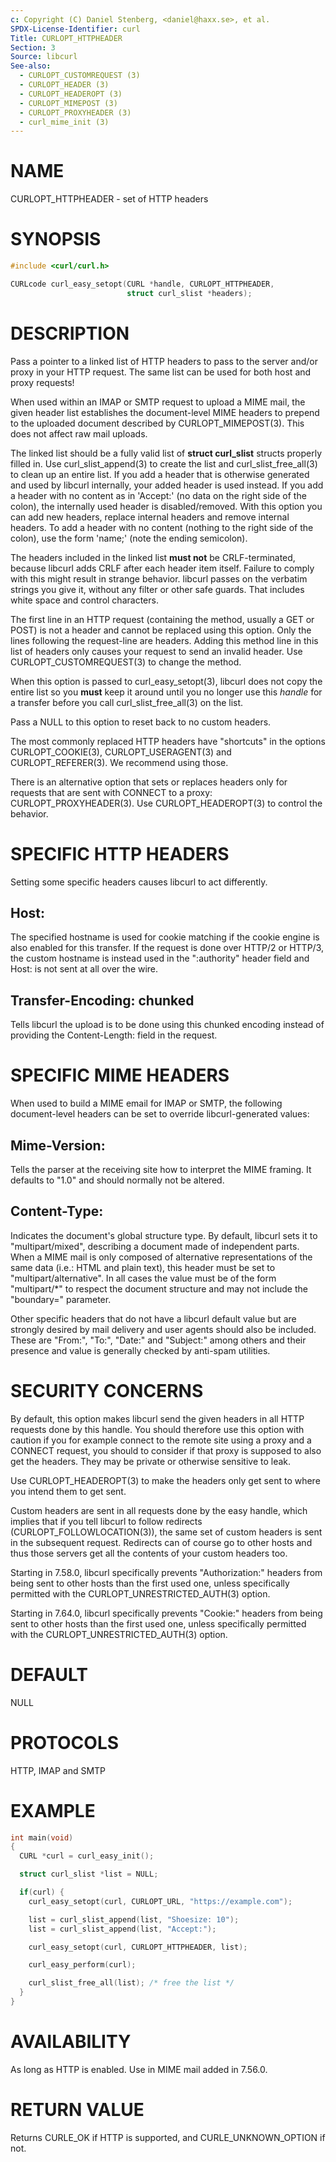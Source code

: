 ```yaml
---
c: Copyright (C) Daniel Stenberg, <daniel@haxx.se>, et al.
SPDX-License-Identifier: curl
Title: CURLOPT_HTTPHEADER
Section: 3
Source: libcurl
See-also:
  - CURLOPT_CUSTOMREQUEST (3)
  - CURLOPT_HEADER (3)
  - CURLOPT_HEADEROPT (3)
  - CURLOPT_MIMEPOST (3)
  - CURLOPT_PROXYHEADER (3)
  - curl_mime_init (3)
---
```


# NAME

CURLOPT_HTTPHEADER - set of HTTP headers

# SYNOPSIS

~~~c
#include <curl/curl.h>

CURLcode curl_easy_setopt(CURL *handle, CURLOPT_HTTPHEADER,
                          struct curl_slist *headers);
~~~

# DESCRIPTION

Pass a pointer to a linked list of HTTP headers to pass to the server and/or
proxy in your HTTP request. The same list can be used for both host and proxy
requests!

When used within an IMAP or SMTP request to upload a MIME mail, the given
header list establishes the document-level MIME headers to prepend to the
uploaded document described by CURLOPT_MIMEPOST(3). This does not affect
raw mail uploads.

The linked list should be a fully valid list of **struct curl_slist**
structs properly filled in. Use curl_slist_append(3) to create the list
and curl_slist_free_all(3) to clean up an entire list. If you add a
header that is otherwise generated and used by libcurl internally, your added
header is used instead. If you add a header with no content as in 'Accept:'
(no data on the right side of the colon), the internally used header is
disabled/removed. With this option you can add new headers, replace internal
headers and remove internal headers. To add a header with no content (nothing
to the right side of the colon), use the form 'name;' (note the ending
semicolon).

The headers included in the linked list **must not** be CRLF-terminated,
because libcurl adds CRLF after each header item itself. Failure to comply
with this might result in strange behavior. libcurl passes on the verbatim
strings you give it, without any filter or other safe guards. That includes
white space and control characters.

The first line in an HTTP request (containing the method, usually a GET or
POST) is not a header and cannot be replaced using this option. Only the lines
following the request-line are headers. Adding this method line in this list
of headers only causes your request to send an invalid header. Use
CURLOPT_CUSTOMREQUEST(3) to change the method.

When this option is passed to curl_easy_setopt(3), libcurl does not copy
the entire list so you **must** keep it around until you no longer use this
*handle* for a transfer before you call curl_slist_free_all(3) on
the list.

Pass a NULL to this option to reset back to no custom headers.

The most commonly replaced HTTP headers have "shortcuts" in the options
CURLOPT_COOKIE(3), CURLOPT_USERAGENT(3) and
CURLOPT_REFERER(3). We recommend using those.

There is an alternative option that sets or replaces headers only for requests
that are sent with CONNECT to a proxy: CURLOPT_PROXYHEADER(3). Use
CURLOPT_HEADEROPT(3) to control the behavior.

# SPECIFIC HTTP HEADERS

Setting some specific headers causes libcurl to act differently.

## Host:

The specified hostname is used for cookie matching if the cookie engine is
also enabled for this transfer. If the request is done over HTTP/2 or HTTP/3,
the custom hostname is instead used in the ":authority" header field and
Host: is not sent at all over the wire.

## Transfer-Encoding: chunked

Tells libcurl the upload is to be done using this chunked encoding instead of
providing the Content-Length: field in the request.

# SPECIFIC MIME HEADERS

When used to build a MIME email for IMAP or SMTP, the following document-level
headers can be set to override libcurl-generated values:

## Mime-Version:

Tells the parser at the receiving site how to interpret the MIME framing.
It defaults to "1.0" and should normally not be altered.

## Content-Type:

Indicates the document's global structure type. By default, libcurl sets it
to "multipart/mixed", describing a document made of independent parts. When a
MIME mail is only composed of alternative representations of the same data
(i.e.: HTML and plain text), this header must be set to "multipart/alternative".
In all cases the value must be of the form "multipart/*" to respect the
document structure and may not include the "boundary=" parameter.

Other specific headers that do not have a libcurl default value but are
strongly desired by mail delivery and user agents should also be included.
These are "From:", "To:", "Date:" and "Subject:" among others and their
presence and value is generally checked by anti-spam utilities.

# SECURITY CONCERNS

By default, this option makes libcurl send the given headers in all HTTP
requests done by this handle. You should therefore use this option with
caution if you for example connect to the remote site using a proxy and a
CONNECT request, you should to consider if that proxy is supposed to also get
the headers. They may be private or otherwise sensitive to leak.

Use CURLOPT_HEADEROPT(3) to make the headers only get sent to where you
intend them to get sent.

Custom headers are sent in all requests done by the easy handle, which implies
that if you tell libcurl to follow redirects
(CURLOPT_FOLLOWLOCATION(3)), the same set of custom headers is sent in
the subsequent request. Redirects can of course go to other hosts and thus
those servers get all the contents of your custom headers too.

Starting in 7.58.0, libcurl specifically prevents "Authorization:" headers
from being sent to other hosts than the first used one, unless specifically
permitted with the CURLOPT_UNRESTRICTED_AUTH(3) option.

Starting in 7.64.0, libcurl specifically prevents "Cookie:" headers from being
sent to other hosts than the first used one, unless specifically permitted
with the CURLOPT_UNRESTRICTED_AUTH(3) option.

# DEFAULT

NULL

# PROTOCOLS

HTTP, IMAP and SMTP

# EXAMPLE

~~~c
int main(void)
{
  CURL *curl = curl_easy_init();

  struct curl_slist *list = NULL;

  if(curl) {
    curl_easy_setopt(curl, CURLOPT_URL, "https://example.com");

    list = curl_slist_append(list, "Shoesize: 10");
    list = curl_slist_append(list, "Accept:");

    curl_easy_setopt(curl, CURLOPT_HTTPHEADER, list);

    curl_easy_perform(curl);

    curl_slist_free_all(list); /* free the list */
  }
}
~~~

# AVAILABILITY

As long as HTTP is enabled. Use in MIME mail added in 7.56.0.

# RETURN VALUE

Returns CURLE_OK if HTTP is supported, and CURLE_UNKNOWN_OPTION if not.
